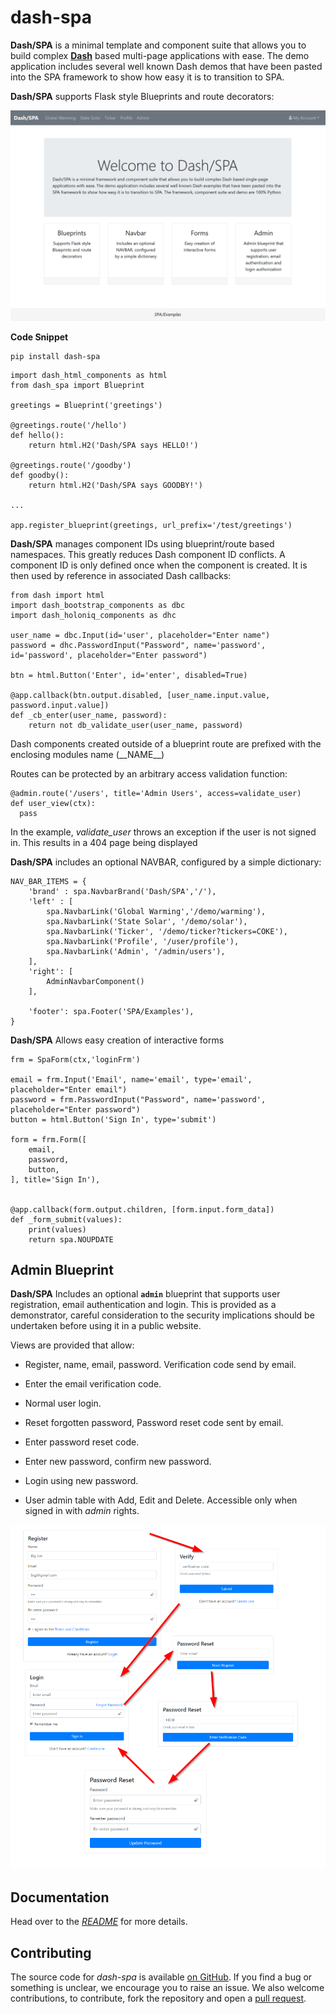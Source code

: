# dash-spa

**Dash/SPA** is a minimal template and component suite that allows you to build complex 
**[Dash](https://dash.plot.ly/introduction)** based multi-page applications with ease. The demo application includes
several well known Dash demos that have been pasted into the SPA framework
to show how easy it is to transition to SPA.

**Dash/SPA** supports Flask style Blueprints and route decorators:

![](https://raw.githubusercontent.com/stevej2608/dash-spa/master/docs/img/signin.png)


**Code Snippet**

    pip install dash-spa

```
import dash_html_components as html
from dash_spa import Blueprint

greetings = Blueprint('greetings')

@greetings.route('/hello')
def hello():
    return html.H2('Dash/SPA says HELLO!')

@greetings.route('/goodby')
def goodby():
    return html.H2('Dash/SPA says GOODBY!')

...

app.register_blueprint(greetings, url_prefix='/test/greetings')
```

**Dash/SPA** manages component IDs using blueprint/route based namespaces. This greatly 
reduces Dash component ID conflicts. A component ID is only defined once when the component
is created. It is then used by reference in associated Dash callbacks:

```
from dash import html
import dash_bootstrap_components as dbc
import dash_holoniq_components as dhc

user_name = dbc.Input(id='user', placeholder="Enter name")
password = dhc.PasswordInput("Password", name='password', id='password', placeholder="Enter password")

btn = html.Button('Enter', id='enter', disabled=True)

@app.callback(btn.output.disabled, [user_name.input.value, password.input.value])
def _cb_enter(user_name, password):
    return not db_validate_user(user_name, password)

```

Dash components created outside of a blueprint route are prefixed with the
enclosing modules name (\_\_NAME\_\_)

Routes can be protected by an arbitrary access validation function:
```
@admin.route('/users', title='Admin Users', access=validate_user)
def user_view(ctx):
  pass
```
In the example, *validate_user* throws an exception if the user is not signed 
in. This results in a 404 page being displayed

**Dash/SPA** includes an optional NAVBAR, configured by a simple dictionary:

```
NAV_BAR_ITEMS = {
    'brand' : spa.NavbarBrand('Dash/SPA','/'),
    'left' : [
        spa.NavbarLink('Global Warming','/demo/warming'),
        spa.NavbarLink('State Solar', '/demo/solar'),
        spa.NavbarLink('Ticker', '/demo/ticker?tickers=COKE'),
        spa.NavbarLink('Profile', '/user/profile'),
        spa.NavbarLink('Admin', '/admin/users'),
    ],
    'right': [
        AdminNavbarComponent()
    ],

    'footer': spa.Footer('SPA/Examples'),
}
```

**Dash/SPA** Allows easy creation of interactive forms

```
frm = SpaForm(ctx,'loginFrm')

email = frm.Input('Email', name='email', type='email', placeholder="Enter email")
password = frm.PasswordInput("Password", name='password', placeholder="Enter password")
button = html.Button('Sign In', type='submit')

form = frm.Form([
    email,
    password,
    button,
], title='Sign In'),


@app.callback(form.output.children, [form.input.form_data])
def _form_submit(values):
    print(values)
    return spa.NOUPDATE
```

## Admin Blueprint

**Dash/SPA** Includes an optional **`admin`** blueprint that supports user registration, email 
authentication and login. This is provided as a demonstrator, careful consideration
to the security implications should be undertaken before using it in a public website.

Views are provided that allow:

* Register, name, email, password. Verification code send by email.
* Enter the email verification code.

* Normal user login.
 
* Reset forgotten password, Password reset code sent by email.
* Enter password reset code.
* Enter new password, confirm new password.
* Login using new password.

* User admin table with Add, Edit and Delete. Accessible only when signed in with *admin* rights.


![](https://raw.githubusercontent.com/stevej2608/dash-spa/master/docs/img/admin-views.png)

## Documentation

Head over to the [*README*][docs-homepage] for more details.

## Contributing

The source code for *dash-spa* is available
[on GitHub][dash-spa-repo]. If you find a bug or something is unclear, we encourage
you to raise an issue. We also welcome contributions, to contribute, fork the
repository and open a [pull request][dash-spa-pulls].


[dash-homepage]: https://dash.plot.ly/
[dash-spa-repo]: https://github.com/stevej2608/dash-spa
[docs-homepage]: https://github.com/stevej2608/dash-spa/blob/master/README.md
[dash-spa-pulls]: https://github.com/stevej2608/dash-spa/pulls

